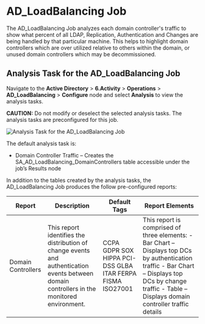# AD_LoadBalancing Job

The AD_LoadBalancing Job analyzes each domain controller's traffic to show what percent of all LDAP,
Replication, Authentication and Changes are being handled by that particular machine. This helps to
highlight domain controllers which are over utilized relative to others within the domain, or unused
domain controllers which may be decommissioned.

## Analysis Task for the AD_LoadBalancing Job

Navigate to the **Active Directory** > **6.Activity** > **Operations** > **AD_LoadBalancing** >
**Configure** node and select **Analysis** to view the analysis tasks.

**CAUTION:** Do not modify or deselect the selected analysis tasks. The analysis tasks are
preconfigured for this job.

![Analysis Task for the AD_LoadBalancing Job](/img/product_docs/accessanalyzer/12.0/solutions/activedirectory/activity/operations/loadbalancinganalysis.webp)

The default analysis task is:

- Domain Controller Traffic – Creates the SA_AD_LoadBalancing_DomainControllers table accessible
  under the job’s Results node

In addition to the tables created by the analysis tasks, the AD_LoadBalancing Job produces the
follow pre-configured reports:

| Report             | Description                                                                                                                                 | Default Tags                                               | Report Elements                                                                                                                                                                                            |
| ------------------ | ------------------------------------------------------------------------------------------------------------------------------------------- | ---------------------------------------------------------- | ---------------------------------------------------------------------------------------------------------------------------------------------------------------------------------------------------------- |
| Domain Controllers | This report identifies the distribution of change events and authentication events between domain controllers in the monitored environment. | CCPA GDPR SOX HIPPA PCI-DSS GLBA ITAR FERPA FISMA ISO27001 | This report is comprised of three elements: - Bar Chart – Displays top DCs by authentication traffic - Bar Chart – Displays top DCs by change traffic - Table – Displays domain controller traffic details |
